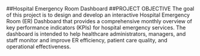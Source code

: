 ##Hospital Emergency Room Dashboard 
##PROJECT OBJECTIVE
The goal of this project is to design and develop an interactive Hospital Emergency Room (ER) Dashboard that provides a comprehensive monthly overview of key performance indicators (KPIs) for hospital emergency services. The dashboard is intended to help healthcare administrators, managers, and staff monitor and improve ER efficiency, patient care quality, and operational effectiveness.
